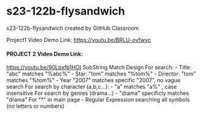 # s23-122b-flysandwich
s23-122b-flysandwich created by GitHub Classroom

Project1 Video Demo Link:
https://youtu.be/BRLU-ovfwyc

#### PROJECT 2 Video Demo Link: ####
https://youtu.be/90Lpxfb1HOI
  SubString Match Design
  For search:
    - Title:    "abc" matches "%abc%"
    - Star:     "tom" matches "%tom%"
    - Director: "tom" matches "%tom%"
    - Year      "2007" matches specific "2007", no vague search
  For search by character (a,b,c...):
    - "a" matches "a%" , case insensitive
  For search by genres (drama...) 
    - "drama" specificly matches "drama"
  For "*" in main page
    - Regular Expression searching all symbols (no letters or numbers)

